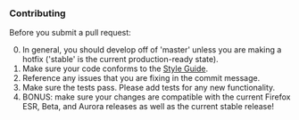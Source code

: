 ### Contributing

Before you submit a pull request:

0. In general, you should develop off of 'master' unless you are making a hotfix ('stable' is the current production-ready state).
1. Make sure your code conforms to the [Style Guide](doc/style.md).
2. Reference any issues that you are fixing in the commit message.
3. Make sure the tests pass. Please add tests for any new functionality.
4. BONUS: make sure your changes are compatible with the current Firefox ESR, Beta, and Aurora releases as well as the current stable release!
